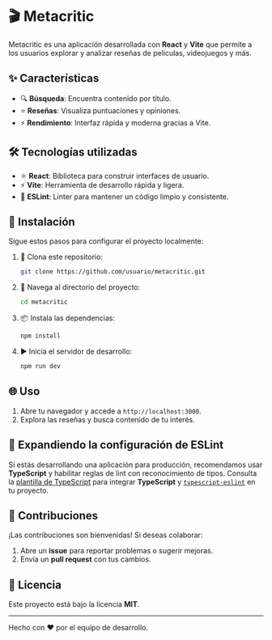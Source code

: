 # 🎬 Metacritic

Metacritic es una aplicación desarrollada con **React** y **Vite** que permite a los usuarios explorar y analizar reseñas de películas, videojuegos y más.

## ✨ Características

- 🔍 **Búsqueda**: Encuentra contenido por título.
- ⭐ **Reseñas**: Visualiza puntuaciones y opiniones.
- ⚡ **Rendimiento**: Interfaz rápida y moderna gracias a Vite.

## 🛠️ Tecnologías utilizadas

- ⚛️ **React**: Biblioteca para construir interfaces de usuario.
- ⚡ **Vite**: Herramienta de desarrollo rápida y ligera.
- 🧹 **ESLint**: Linter para mantener un código limpio y consistente.

## 🚀 Instalación

Sigue estos pasos para configurar el proyecto localmente:

1. 📂 Clona este repositorio:
   ```bash
   git clone https://github.com/usuario/metacritic.git
   ```
2. 📁 Navega al directorio del proyecto:
   ```bash
   cd metacritic
   ```
3. 📦 Instala las dependencias:
   ```bash
   npm install
   ```
4. ▶️ Inicia el servidor de desarrollo:
   ```bash
   npm run dev
   ```

## 🌐 Uso

1. Abre tu navegador y accede a `http://localhost:3000`.
2. Explora las reseñas y busca contenido de tu interés.

## 🔧 Expandiendo la configuración de ESLint

Si estás desarrollando una aplicación para producción, recomendamos usar **TypeScript** y habilitar reglas de lint con reconocimiento de tipos. Consulta la [plantilla de TypeScript](https://github.com/vitejs/vite/tree/main/packages/create-vite/template-react-ts) para integrar **TypeScript** y [`typescript-eslint`](https://typescript-eslint.io) en tu proyecto.

## 🤝 Contribuciones

¡Las contribuciones son bienvenidas! Si deseas colaborar:

1. Abre un **issue** para reportar problemas o sugerir mejoras.
2. Envía un **pull request** con tus cambios.

## 📜 Licencia

Este proyecto está bajo la licencia **MIT**.

---

Hecho con ❤️ por el equipo de desarrollo.
